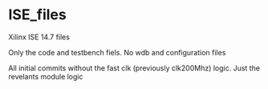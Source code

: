 # ISE_files
Xilinx ISE 14.7 files

Only the code and testbench fiels. No wdb and configuration files

All initial commits without the fast clk (previously clk200Mhz) logic.
Just the revelants module logic
